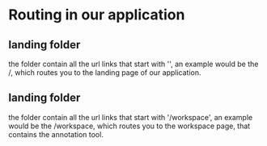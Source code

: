 # Routing in our application

## landing folder
the folder contain all the url links that start with '',
an example would be the /, which routes you to the landing page of our application.

## landing folder
the folder contain all the url links that start with '/workspace',
an example would be the /workspace, which routes you to the workspace page, that contains
the annotation tool.